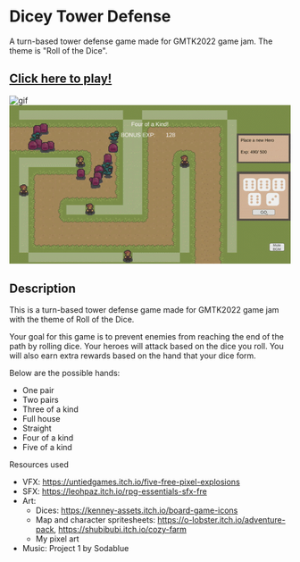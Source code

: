 # Dicey Tower Defense
A turn-based tower defense game made for GMTK2022 game jam. The theme is "Roll of the Dice".

## [Click here to play!](https://mr-papaya.itch.io/dicey-village-tower-defense)
![gif](https://github.com/kevban/Dicey-Tower-Defense/blob/main/gmtk2022/gif1.gif)
![gif](https://github.com/kevban/Dicey-Tower-Defense/blob/main/gmtk2022/gif-2.gif)

## Description
This is a turn-based tower defense game made for GMTK2022 game jam with the theme of Roll of the Dice.

Your goal for this game is to prevent enemies from reaching the end of the path by rolling dice. Your heroes will attack based on the dice you roll. You will also earn extra rewards based on the hand that your dice form.

Below are the possible hands:

* One pair
* Two pairs
* Three of a kind
* Full house
* Straight
* Four of a kind
* Five of a kind

Resources used

* VFX: https://untiedgames.itch.io/five-free-pixel-explosions
* SFX: https://leohpaz.itch.io/rpg-essentials-sfx-fre
* Art:
  * Dices: https://kenney-assets.itch.io/board-game-icons
  * Map and character spritesheets: https://o-lobster.itch.io/adventure-pack, https://shubibubi.itch.io/cozy-farm
  * My pixel art
* Music: Project 1 by Sodablue
